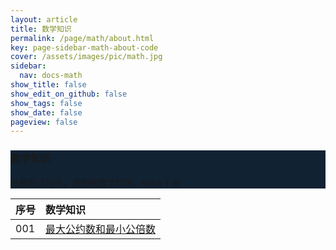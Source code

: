 ```yaml
---
layout: article
title: 数学知识
permalink: /page/math/about.html
key: page-sidebar-math-about-code
cover: /assets/images/pic/math.jpg
sidebar:
  nav: docs-math
show_title: false
show_edit_on_github: false
show_tags: false
show_date: false
pageview: false
---
```

<style>
  .hero-example p {
    margin: .5rem 0;
  }
  .hero-example--height {
    height: 500px;
  }
  .hero-fill-example {
    background-color: #ccc;
  }
  .hero-fill-example--dark {
    background-color: #123;
  }
  .hero-bg-image-example {
    background-image: url("/docs/assets/images/cover3.jpg");
  }
  .hero-bg-image-example--linear-gradient {
    background-image: linear-gradient(135deg, rgba(255, 69, 0, .5), rgba(255, 197, 0, .2)), url("/docs/assets/images/cover3.jpg");
  }
</style>

<div class="hero hero-example hero--dark hero-fill-example--dark my-3">
  <div class="hero__content">
    <h3>数学知识</h3>
    <p>在刷题过程中，遇到的数学知识，mark下来</p>
  </div>
</div>

|序号| 数学知识 |
| :-----| :-----|
|001| [最大公约数和最小公倍数](/math/2020/0429/001) |
